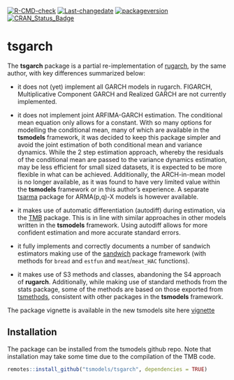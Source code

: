 
[![R-CMD-check](https://github.com/tsmodels/tsgarch/workflows/R-CMD-check/badge.svg)](https://github.com/tsgarch/tsarma/actions)
[![Last-changedate](https://img.shields.io/badge/last%20change-2023--04--15-yellowgreen.svg)](/commits/master)
[![packageversion](https://img.shields.io/badge/Package%20version-0.1.0-orange.svg?style=flat-square)](commits/master)
[![CRAN_Status_Badge](https://www.r-pkg.org/badges/version/tsgarch)](https://cran.r-project.org/package=tsgarch)

# tsgarch

The **tsgarch** package is a partial re-implementation of
[rugarch](https://cran.r-project.org/web/packages/rugarch/index.html),
by the same author, with key differences summarized below:

- it does not (yet) implement all GARCH models in rugarch. FIGARCH,
  Multiplicative Component GARCH and Realized GARCH are not currently
  implemented.

- it does not implement joint ARFIMA-GARCH estimation. The conditional
  mean equation only allows for a constant. With so many options for
  modelling the conditional mean, many of which are available in the
  **tsmodels** framework, it was decided to keep this package simpler
  and avoid the joint estimation of both conditional mean and variance
  dynamics. While the 2 step estimation approach, whereby the residuals
  of the conditional mean are passed to the variance dynamics
  estimation, may be less efficient for small sized datasets, it is
  expected to be more flexible in what can be achieved. Additionally,
  the ARCH-in-mean model is no longer available, as it was found to have
  very limited value within the **tsmodels** framework or in this
  author’s experience. A separate
  [tsarma](https://github.com/tsmodels/tsarma) package for ARMA(p,q)-X
  models is however available.

- it makes use of automatic differentiation (autodiff) during
  estimation, via the
  [TMB](https://cran.r-project.org/web/packages/TMB/index.html) package.
  This is in line with similar approaches in other models written in the
  **tsmodels** framework. Using autodiff allows for more confident
  estimation and more accurate standard errors.

- it fully implements and correctly documents a number of sandwich
  estimators making use of the
  [sandwich](https://cran.r-project.org/web/packages/sandwich/index.html)
  package framework (with methods for `bread` and `estfun` and
  `meat`/`meat_HAC` functions).

- it makes use of S3 methods and classes, abandoning the S4 approach of
  **rugarch**. Additionally, while making use of standard methods from
  the stats package, some of the methods are based on those exported
  from [tsmethods](https://github.com/tsmodels/tsmethods), consistent
  with other packages in the **tsmodels** framework.

The package vignette is available in the new tsmodels site here
[vignette](https://www.nopredict.com/packages/tsgarch.html)

## Installation

The package can be installed from the tsmodels github repo. Note that
installation may take some time due to the compilation of the TMB code.

``` r
remotes::install_github("tsmodels/tsgarch", dependencies = TRUE)
```
